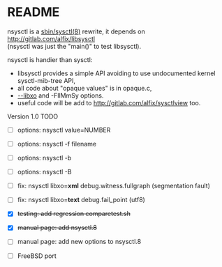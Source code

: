 README
======

nsysctl is a [sbin/sysctl(8)](https://www.freebsd.org/cgi/man.cgi?query=sysctl&sektion=8&manpath=FreeBSD+13-current) 
rewrite, it depends on http://gitlab.com/alfix/libsysctl   
(nsysctl was just the "main()" to test libsysctl).   

nsysctl is handier than sysctl: 

 * libsysctl provides a simple API avoiding to use undocumented kernel sysctl-mib-tree API, 
 * all code about "opaque values" is in opaque.c, 
 * [--libxo](https://wiki.freebsd.org/LibXo) and -FIlMmSy options. 
 * useful code will be add to http://gitlab.com/alfix/sysctlview too.

Version 1.0 TODO  

 * [ ] options: nsysctl value=NUMBER
 * [ ] options: nsysctl -f filename
 * [ ] options: nsysctl -b
 * [ ] options: nsysctl -B
 * [ ] fix: nsysctl libxo=**xml** debug.witness.fullgraph  (segmentation fault)
 * [ ] fix: nsysctl libxo=**text** debug.fail_point  (utf8)
 * [X] ~~testing: add regression comparetest.sh~~
 * [X] ~~manual page: add nsysctl.8~~
 * [ ] manual page: add new options to nsysctl.8
 * [ ] FreeBSD port


